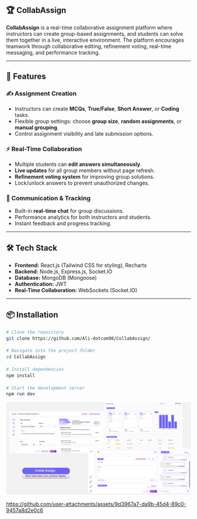 ## 🏆 CollabAssign

**CollabAssign** is a real-time collaborative assignment platform where instructors can create group-based assignments, and students can solve them together in a live, interactive environment. The platform encourages teamwork through collaborative editing, refinement voting, real-time messaging, and performance tracking.

---

## 🚀 Features

### ✍️ Assignment Creation
- Instructors can create **MCQs**, **True/False**, **Short Answer**, or **Coding** tasks.  
- Flexible group settings: choose **group size**, **random assignments**, or **manual grouping**.  
- Control assignment visibility and late submission options.  

### ⚡ Real-Time Collaboration
- Multiple students can **edit answers simultaneously**.  
- **Live updates** for all group members without page refresh.  
- **Refinement voting system** for improving group solutions.  
- Lock/unlock answers to prevent unauthorized changes.  

### 💬 Communication & Tracking
- Built-in **real-time chat** for group discussions.  
- Performance analytics for both instructors and students.  
- Instant feedback and progress tracking.

---

## 🛠️ Tech Stack
- **Frontend:** React.js (Tailwind CSS for styling), Recharts  
- **Backend:** Node.js, Express.js, Socket.IO  
- **Database:** MongoDB (Mongoose)  
- **Authentication:** JWT  
- **Real-Time Collaboration:** WebSockets (Socket.IO)  

---

## 📦 Installation

```bash
# Clone the repository
git clone https://github.com/Ali-dotcom98/CollabAssign/

# Navigate into the project folder
cd CollabAssign

# Install dependencies
npm install

# Start the development server
npm run dev
```
![Untitled (1) (1)](https://github.com/Ali-dotcom98/CollabAssign/blob/main/Website%20Mockup%20(Community).png?raw=true)


https://github.com/user-attachments/assets/9d3967a7-da9b-45d4-89c0-9457a8d2e0c6






